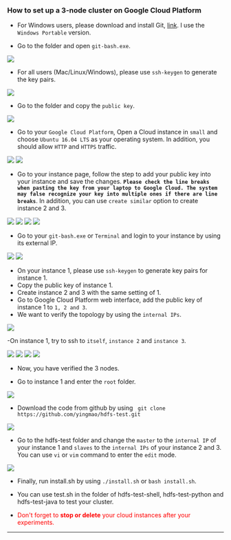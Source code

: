 ### How to set up a 3-node cluster on Google Cloud Platform 

- For Windows users, please download and install Git, [link](https://git-scm.com/downloads). I use the `Windows Portable` version.

- Go to the folder and open `git-bash.exe`.

![](pics/3.png)

- For all users (Mac/Linux/Windows), please use `ssh-keygen` to generate the key pairs.   

![](pics/1.png)

- Go to the folder and copy the `public key`.

![](pics/2.png)

- Go to your `Google Cloud Platform`, Open a Cloud instance in `small` and choose `Ubuntu 16.04 LTS` as your operating system. In addition, you should allow `HTTP` and `HTTPS` traffic.


![](pics/4.png)
![](pics/5.png)


- Go to your instance page, follow the step to add your public key into your instance and save the changes. **`Please check the line breaks when pasting the key from your laptop to Google Cloud. The system may false recognize your key into multiple ones if there are line breaks`**. In addition, you can use `create similar` option to create instance 2 and 3.

![](pics/6.png)
![](pics/7.png)
![](pics/8.png)
![](pics/9.png)

- Go to your `git-bash.exe` or `Terminal` and login to your instance by using its external IP. 

![](pics/10.png)
![](pics/11.png)

- On your instance 1, please use `ssh-keygen` to generate key pairs for instance 1. 
- Copy the public key of instance 1.
- Create instance 2 and 3 with the same setting of 1. 
- Go to Google Cloud Platform web interface, add the public key of instance 1 to `1, 2 and 3`.
- We want to verify the topology by using the `internal IPs`.

![](pics/12.png)

-On instance 1, try to ssh to `itself`, `instance 2` and `instance 3`. 

![](pics/13.png)
![](pics/14.png)
![](pics/15.png)
![](pics/16.png)

- Now, you have verified the 3 nodes. 

- Go to instance 1 and enter the `root` folder. 

![](pics/17.png)

- Download the code from github by using ` git clone https://github.com/yingmao/hdfs-test.git`
 
![](pics/18.png)



- Go to the hdfs-test folder and change the `master` to the `internal IP` of your instance 1 and `slaves` to the `internal IPs` of your instance 2 and 3. You can use `vi` or `vim` command to enter the `edit` mode.

![](pics/19.png)

- Finally, run install.sh by using `./install.sh` or `bash install.sh`.

- You can use test.sh in the folder of hdfs-test-shell, hdfs-test-python and hdfs-test-java to test your cluster. 

- <span style="color:red">Don't forget to **stop or delete** your cloud instances after your experiments.</span>

---